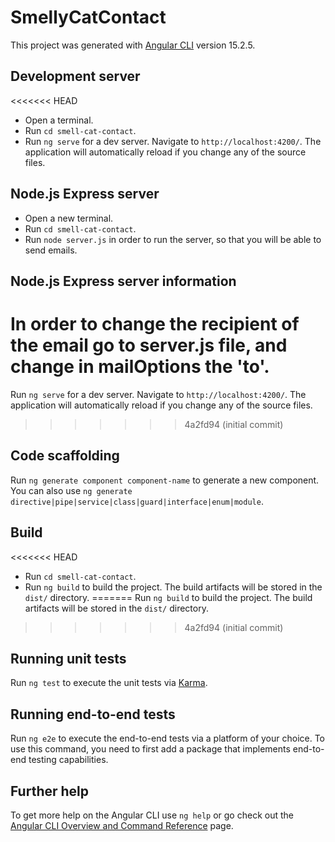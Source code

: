 # SmellyCatContact

This project was generated with [Angular CLI](https://github.com/angular/angular-cli) version 15.2.5.

## Development server

<<<<<<< HEAD
- Open a terminal.
- Run `cd smell-cat-contact`.
- Run `ng serve` for a dev server. Navigate to `http://localhost:4200/`. The application will automatically reload if you change any of the source files.

## Node.js Express server

- Open a new terminal.
- Run `cd smell-cat-contact`.
- Run `node server.js` in order to run the server, so that you will be able to send emails.

## Node.js Express server information

In order to change the recipient of the email go to server.js file, and change in mailOptions the 'to'.
=======
Run `ng serve` for a dev server. Navigate to `http://localhost:4200/`. The application will automatically reload if you change any of the source files.
>>>>>>> 4a2fd94 (initial commit)

## Code scaffolding

Run `ng generate component component-name` to generate a new component. You can also use `ng generate directive|pipe|service|class|guard|interface|enum|module`.

## Build

<<<<<<< HEAD
- Run `cd smell-cat-contact`.
- Run `ng build` to build the project. The build artifacts will be stored in the `dist/` directory.
=======
Run `ng build` to build the project. The build artifacts will be stored in the `dist/` directory.
>>>>>>> 4a2fd94 (initial commit)

## Running unit tests

Run `ng test` to execute the unit tests via [Karma](https://karma-runner.github.io).

## Running end-to-end tests

Run `ng e2e` to execute the end-to-end tests via a platform of your choice. To use this command, you need to first add a package that implements end-to-end testing capabilities.

## Further help

To get more help on the Angular CLI use `ng help` or go check out the [Angular CLI Overview and Command Reference](https://angular.io/cli) page.
